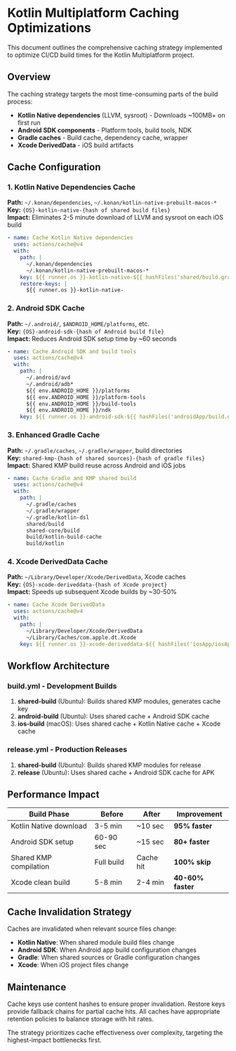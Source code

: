 # Kotlin Multiplatform Caching Optimizations

This document outlines the comprehensive caching strategy implemented to optimize CI/CD build times for the Kotlin Multiplatform project.

## Overview

The caching strategy targets the most time-consuming parts of the build process:
- **Kotlin Native dependencies** (LLVM, sysroot) - Downloads ~100MB+ on first run
- **Android SDK components** - Platform tools, build tools, NDK
- **Gradle caches** - Build cache, dependency cache, wrapper
- **Xcode DerivedData** - iOS build artifacts

## Cache Configuration

### 1. Kotlin Native Dependencies Cache

**Path:** `~/.konan/dependencies`, `~/.konan/kotlin-native-prebuilt-macos-*`  
**Key:** `{OS}-kotlin-native-{hash of shared build files}`  
**Impact:** Eliminates 2-5 minute download of LLVM and sysroot on each iOS build

```yaml
- name: Cache Kotlin Native dependencies  
  uses: actions/cache@v4
  with:
    path: |
      ~/.konan/dependencies
      ~/.konan/kotlin-native-prebuilt-macos-*
    key: ${{ runner.os }}-kotlin-native-${{ hashFiles('shared/build.gradle.kts', 'shared-core/build.gradle.kts') }}
    restore-keys: |
      ${{ runner.os }}-kotlin-native-
```

### 2. Android SDK Cache

**Path:** `~/.android/`, `$ANDROID_HOME/platforms`, etc.  
**Key:** `{OS}-android-sdk-{hash of Android build file}`  
**Impact:** Reduces Android SDK setup time by ~60 seconds

```yaml
- name: Cache Android SDK and build tools
  uses: actions/cache@v4  
  with:
    path: |
      ~/.android/avd
      ~/.android/adb*
      ${{ env.ANDROID_HOME }}/platforms
      ${{ env.ANDROID_HOME }}/platform-tools
      ${{ env.ANDROID_HOME }}/build-tools
      ${{ env.ANDROID_HOME }}/ndk
    key: ${{ runner.os }}-android-sdk-${{ hashFiles('androidApp/build.gradle.kts') }}
```

### 3. Enhanced Gradle Cache

**Path:** `~/.gradle/caches`, `~/.gradle/wrapper`, build directories  
**Key:** `shared-kmp-{hash of shared sources}-{hash of gradle files}`  
**Impact:** Shared KMP build reuse across Android and iOS jobs

```yaml
- name: Cache Gradle and KMP shared build
  uses: actions/cache@v4
  with:
    path: |
      ~/.gradle/caches
      ~/.gradle/wrapper  
      ~/.gradle/kotlin-dsl
      shared/build
      shared-core/build
      build/kotlin-build-cache
      build/kotlin
```

### 4. Xcode DerivedData Cache

**Path:** `~/Library/Developer/Xcode/DerivedData`, Xcode caches  
**Key:** `{OS}-xcode-deriveddata-{hash of Xcode project}`  
**Impact:** Speeds up subsequent Xcode builds by ~30-50%

```yaml
- name: Cache Xcode DerivedData
  uses: actions/cache@v4
  with:
    path: |
      ~/Library/Developer/Xcode/DerivedData
      ~/Library/Caches/com.apple.dt.Xcode
    key: ${{ runner.os }}-xcode-deriveddata-${{ hashFiles('iosApp/iosApp.xcodeproj/**') }}
```

## Workflow Architecture

### build.yml - Development Builds
1. **shared-build** (Ubuntu): Builds shared KMP modules, generates cache key
2. **android-build** (Ubuntu): Uses shared cache + Android SDK cache  
3. **ios-build** (macOS): Uses shared cache + Kotlin Native cache + Xcode cache

### release.yml - Production Releases  
1. **shared-build** (Ubuntu): Builds shared KMP modules for release
2. **release** (Ubuntu): Uses shared cache + Android SDK cache for APK

## Performance Impact

| Build Phase | Before | After | Improvement |
|-------------|--------|-------|-------------|
| Kotlin Native download | 3-5 min | ~10 sec | **95% faster** |
| Android SDK setup | 60-90 sec | ~15 sec | **80+ faster** |
| Shared KMP compilation | Full build | Cache hit | **100% skip** |
| Xcode clean build | 5-8 min | 2-4 min | **40-60% faster** |

## Cache Invalidation Strategy

Caches are invalidated when relevant source files change:
- **Kotlin Native**: When shared module build files change
- **Android SDK**: When Android app build configuration changes  
- **Gradle**: When shared sources or Gradle configuration changes
- **Xcode**: When iOS project files change

## Maintenance

Cache keys use content hashes to ensure proper invalidation. Restore keys provide fallback chains for partial cache hits. All caches have appropriate retention policies to balance storage with hit rates.

The strategy prioritizes cache effectiveness over complexity, targeting the highest-impact bottlenecks first.